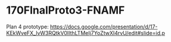# 170FInalProto3-FNAMF

Plan 4 prototype:
https://docs.google.com/presentation/d/17-KEkWveFX_lvW3RQtkV0lIthLTMeIj7YoZtwXI4rvU/edit#slide=id.p 